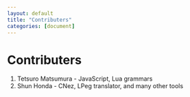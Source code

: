 ```yaml
---
layout: default
title: "Contributers"
categories: [document]
---
```


# Contributers

1. Tetsuro Matsumura - JavaScript, Lua grammars 
2. Shun Honda - CNez, LPeg translator, and many other tools 